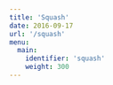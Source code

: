 ```yaml
---
title: 'Squash'
date: 2016-09-17
url: '/squash'
menu: 
  main:
    identifier: 'squash'
    weight: 300
---
```


